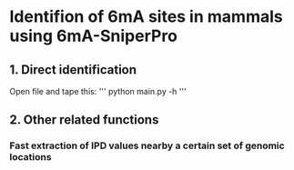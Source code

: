 # Identifion of 6mA sites in mammals using 6mA-SniperPro

## 1. Direct identification
Open file and tape this:
''' 
python main.py -h
'''





## 2. Other related functions

### Fast extraction of IPD values nearby a certain set of genomic locations



